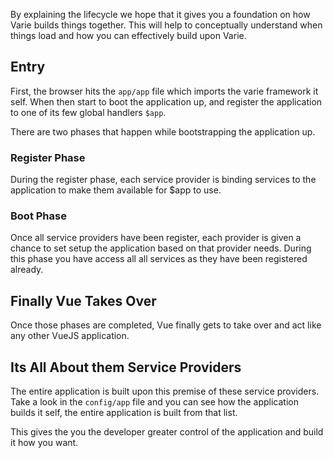 By explaining the lifecycle we hope that it gives you a foundation on how
Varie builds things together. This will help to conceptually understand
when things load and how you can effectively build upon Varie.

## Entry

First, the browser hits the `app/app` file which imports the varie framework it self.
When then start to boot the application up, and register the application to
one of its few global handlers `$app`.

There are two phases that happen while bootstrapping the application up.

### Register Phase

During the register phase, each service provider is binding services
to the application to make them available for $app to use.

### Boot Phase

Once all service providers have been register, each provider is given a
chance to set setup the application based on that provider needs.
During this phase you have access all all services as they have been registered already.

## Finally Vue Takes Over

Once those phases are completed, Vue finally gets to take over and act like any other VueJS application.

## Its All About them Service Providers

The entire application is built upon this premise of these service providers. Take a look in
the `config/app` file and you can see how the application builds it self, the entire application is
built from that list.

This gives the you the developer greater control of the application and build it how you want.

